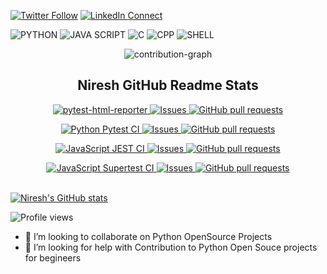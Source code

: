 

[![Twitter Follow](https://img.shields.io/badge/dynamic/json.svg?color=14171A&labelColor=37474f&logo=twitter&logoColor=4fc3f7&label=&query=%24[0].followers_count&url=https%3A%2F%2Fcdn.syndication.twimg.com%2Fwidgets%2Ffollowbutton%2Finfo.json%3Fscreen_names%3Dnireshs&suffix=%20Followers)](https://twitter.com/niresh_2010)
[![LinkedIn Connect](https://img.shields.io/badge/%20-Connect-black?color=14171A&labelColor=212121&logo=linkedin&logoColor=ffffff)](https://www.linkedin.com/in/nireshshanmugam/)

![PYTHON](https://img.shields.io/badge/Python-3776AB?style=for-the-badge&logo=python&logoColor=white)
![JAVA SCRIPT](https://img.shields.io/badge/JavaScript-F7DF1E?style=for-the-badge&logo=javascript&logoColor=black)
![C](https://img.shields.io/badge/C-00599C?style=for-the-badge&logo=c&logoColor=white)
![CPP](https://img.shields.io/badge/C%2B%2B-00599C?style=for-the-badge&logo=c%2B%2B&logoColor=white)
![SHELL](https://img.shields.io/badge/Shell_Script-121011?style=for-the-badge&logo=gnu-bash&logoColor=white)

<p align="center">
<img src="https://activity-graph.herokuapp.com/graph?username=nireshs&theme=rogue&hide_border=true&area=true&custom_title=Contribution%20Chart" alt="contribution-graph">
</p>

<p align="center">
 <h2 align="center"> Niresh GitHub Readme Stats</h2>

</p>
  <p align="center">
    <a href="https://github.com/nireshs/pytest-html-reporter/actions/workflows/lint.yml">
      <img alt="pytest-html-reporter" src="https://github.com/nireshs/pytest-html-reporter/actions/workflows/lint.yml/badge.svg" />
    </a>
    <a href="https://github.com/prashanth-sams/pytest-html-reporter/issues?q=involves%3Anireshs">
      <img alt="Issues" src="https://img.shields.io/github/issues/prashanth-sams/pytest-html-reporter?q=involves%3Anireshs?color=0088ff" />
    </a>
    <a href="https://github.com/nireshs/pytest-html-reporter/pulls?q=involves%3Anireshs">
      <img alt="GitHub pull requests" src="https://img.shields.io/github/issues-pr/nireshs/pytest-html-reporter?q=involves%3Anireshs?color=0088ff" />
    </a>
  </p>
  <p align="center">
    <a href="https://github.com/nireshs/myprojects2022/actions/workflows/python-app.yml">
      <img alt="Python Pytest CI" src="https://github.com/nireshs/myprojects2022/actions/workflows/python-app.yml/badge.svg?branch=webapi_python" />
    </a>
    <a href="https://github.com/nireshs/myprojects2022/issues">
      <img alt="Issues" src="https://img.shields.io/github/issues/nireshs/myprojects2022?color=0088ff" />
    </a>
    <a href="https://github.com/nireshs/myprojects2022/pulls">
      <img alt="GitHub pull requests" src="https://img.shields.io/github/issues-pr/nireshs/myprojects2022?color=0088ff" />
    </a>
</p>
  <p align="center">
    <a href="https://github.com/nireshs/myprojects2022/actions/workflows/webapi_jsjest.yml">
      <img alt="JavaScript JEST CI" src="https://github.com/nireshs/myprojects2022/actions/workflows/webapi_jsjest.yml/badge.svg?branch=webapi_jsjest" />
    </a>
    <a href="https://github.com/nireshs/myprojects2022/issues">
      <img alt="Issues" src="https://img.shields.io/github/issues/nireshs/myprojects2022?color=0088ff" />
    </a>
    <a href="https://github.com/nireshs/myprojects2022/pulls">
      <img alt="GitHub pull requests" src="https://img.shields.io/github/issues-pr/nireshs/myprojects2022?color=0088ff" />
    </a>
</p>
  <p align="center">
    <a href="https://github.com/nireshs/myprojects2022/actions/workflows/webapi_jssupertest.yml">
      <img alt="JavaScript Supertest CI" src="https://github.com/nireshs/myprojects2022/actions/workflows/webapi_jssupertest.yml/badge.svg?branch=webapi_jssupertest" />
    </a>
    <a href="https://github.com/nireshs/myprojects2022/issues">
      <img alt="Issues" src="https://img.shields.io/github/issues/nireshs/myprojects2022?color=0088ff" />
    </a>
    <a href="https://github.com/nireshs/myprojects2022/pulls">
      <img alt="GitHub pull requests" src="https://img.shields.io/github/issues-pr/nireshs/myprojects2022?color=0088ff" />
    </a>
    <br />
    <br />
  </p>

<!--
**nireshs/nireshs** is a ✨ _special_ ✨ repository because its `README.md` (this file) appears on your GitHub profile.

Here are some ideas to get you started:

- 🔭 I’m currently working on ...
- 🌱 I’m currently learning ...
- 👯 I’m looking to collaborate on ...
- 🤔 I’m looking for help with ...
- 💬 Ask me about ...
- 📫 How to reach me: ...
- 😄 Pronouns: ...
- ⚡ Fun fact: ...
-->

[![Niresh's GitHub stats](https://github-readme-stats.vercel.app/api?username=nireshs&show_owner=true&count_private=true&show_icons=true&theme=prussian)](https://github.com/nireshs)

![Profile views](https://komarev.com/ghpvc/?username=nireshs&style=for-the-badge)


- 👯 I’m looking to collaborate on Python OpenSource Projects
- 🤔 I’m looking for help with Contribution to Python Open Souce projects for begineers

